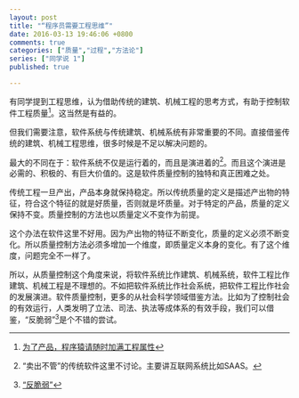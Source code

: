 ```yaml
---
layout: post
title: "“程序员需要工程思维”"
date: 2016-03-13 19:46:06 +0800
comments: true
categories: ["质量","过程","方法论"]
series: ["同学说 1"]
published: true

---
```



有同学提到工程思维，认为借助传统的建筑、机械工程的思考方式，有助于控制软件工程质量[^1]。这当然是有益的。

<!--more-->

但我们需要注意，软件系统与传统建筑、机械系统有非常重要的不同。直接借鉴传统的建筑、机械工程思维，很多时候是不足以解决问题的。

最大的不同在于：软件系统不仅是运行着的，而且是演进着的[^2]。而且这个演进是必需的、积极的、有巨大价值的。这是软件质量控制的独特和真正困难之处。

传统工程一旦产出，产品本身就保持稳定。所以传统质量的定义是描述产出物的特征，符合这个特征的就是好质量，否则就是坏质量。对于特定的产品，质量的定义保持不变。质量控制的方法也以质量定义不变作为前提。

这个办法在软件这里不好用。因为产出物的特征不断变化，质量的定义必须不断变化。所以质量控制方法必须多增加一个维度，即质量定义本身的变化。有了这个维度，问题完全不一样了。

所以，从质量控制这个角度来说，将软件系统比作建筑、机械系统，软件工程比作建筑、机械工程是不理想的。不如把软件系统比作社会系统，把软件工程比作社会的发展演进。软件质量控制，更多的从社会科学领域借鉴方法。比如为了控制社会的有效运行，人类发明了立法、司法、执法等成体系的有效手段，我们可以借鉴，“反脆弱”[^3]是个不错的尝试。


[^1]: [为了产品，程序猿请随时加满工程属性](http://mp.weixin.qq.com/s?__biz=MzI0NjA1NTg0MA==&mid=402605263&idx=1&sn=0490d0de815bef7ac9c61f8c47e0254e&scene=2&srcid=03136ItfAMvAXMJLxllTDEsp&from=timeline&isappinstalled=0#wechat_redirect)
[^2]: “卖出不管”的传统软件这里不讨论。主要讲互联网系统比如SAAS。
[^3]: [“反脆弱”](/blog/2015/05/23/cloud2/#an)
